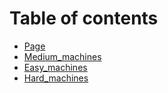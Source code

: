 # Table of contents

* [Page](README.md)
* [Medium\_machines](medium\_machines.md)
* [Easy\_machines](easy\_machines.md)
* [Hard\_machines](hard\_machines.md)
